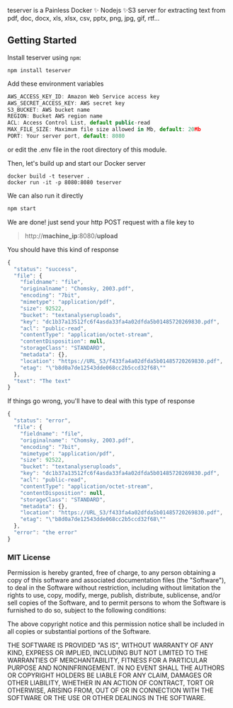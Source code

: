 teserver is a Painless Docker :sparkles:  Nodejs :sparkles:S3 server for extracting text from pdf, doc, docx, xls, xlsx, csv, pptx, png, jpg, gif, rtf...

## Getting Started

Install teserver using `npm`:

```
npm install teserver
```
Add these environment variables
```javascript
AWS_ACCESS_KEY_ID: Amazon Web Service access key
AWS_SECRET_ACCESS_KEY: AWS secret key
S3_BUCKET: AWS bucket name
REGION: Bucket AWS region name
ACL: Access Control List, default public-read
MAX_FILE_SIZE: Maximum file size allowed in Mb, default: 20Mb
PORT: Your server port, default: 8080
```
or edit the .env file in the root directory of this module.


Then, let's build up and start our Docker server

```Docker
docker build -t teserver .
docker run -it -p 8080:8080 teserver
```

We can also run it directly
```js
npm start
```

We are done! just send your http POST request with a file key to 

> http://**machine_ip**:8080/**upload**


You should have this kind of response

```js
{
  "status": "success",
  "file": {
    "fieldname": "file",
    "originalname": "Chomsky, 2003.pdf",
    "encoding": "7bit",
    "mimetype": "application/pdf",
    "size": 92522,
    "bucket": "textanalyseruploads",
    "key": "dc1b37a13512fc6f4asda33fa4a02dfda5b01485720269830.pdf",
    "acl": "public-read",
    "contentType": "application/octet-stream",
    "contentDisposition": null,
    "storageClass": "STANDARD",
    "metadata": {},
    "location": "https://URL_S3/f433fa4a02dfda5b01485720269830.pdf",
    "etag": "\"b8d0a7de12543dde068cc2b5ccd32f68\""
  },
  "text": "The text"
}
```
If things go wrong, you'll have to deal with this type of response
```js
{
  "status": "error",
  "file": {
    "fieldname": "file",
    "originalname": "Chomsky, 2003.pdf",
    "encoding": "7bit",
    "mimetype": "application/pdf",
    "size": 92522,
    "bucket": "textanalyseruploads",
    "key": "dc1b37a13512fc6f4asda33fa4a02dfda5b01485720269830.pdf",
    "acl": "public-read",
    "contentType": "application/octet-stream",
    "contentDisposition": null,
    "storageClass": "STANDARD",
    "metadata": {},
    "location": "https://URL_S3/f433fa4a02dfda5b01485720269830.pdf",
    "etag": "\"b8d0a7de12543dde068cc2b5ccd32f68\""
  },
  "error": "the error"
}
```

### MIT License

Permission is hereby granted, free of charge, to any person obtaining a copy
of this software and associated documentation files (the "Software"), to deal
in the Software without restriction, including without limitation the rights
to use, copy, modify, merge, publish, distribute, sublicense, and/or sell
copies of the Software, and to permit persons to whom the Software is
furnished to do so, subject to the following conditions:

The above copyright notice and this permission notice shall be included in all
copies or substantial portions of the Software.

THE SOFTWARE IS PROVIDED "AS IS", WITHOUT WARRANTY OF ANY KIND, EXPRESS OR
IMPLIED, INCLUDING BUT NOT LIMITED TO THE WARRANTIES OF MERCHANTABILITY,
FITNESS FOR A PARTICULAR PURPOSE AND NONINFRINGEMENT. IN NO EVENT SHALL THE
AUTHORS OR COPYRIGHT HOLDERS BE LIABLE FOR ANY CLAIM, DAMAGES OR OTHER
LIABILITY, WHETHER IN AN ACTION OF CONTRACT, TORT OR OTHERWISE, ARISING FROM,
OUT OF OR IN CONNECTION WITH THE SOFTWARE OR THE USE OR OTHER DEALINGS IN THE
SOFTWARE.
